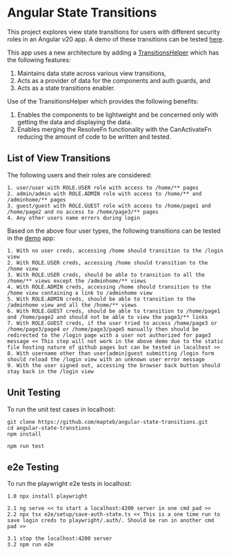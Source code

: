 # Angular State Transitions

This project explores view state transitions for users with different security roles in an Angular v20 app. A demo of these transitions can be tested [here](https://mapteb.github.io/angular-state-transitions/).  

This app uses a new architecture by adding a [TransitionsHelper]() which has the following features:<br>
1. Maintains data state across various view transitions,
2. Acts as a provider of data for the components and auth guards, and
3. Acts as a state transitions enabler.

Use of the TransitionsHelper which provides the following benefits:
1. Enables the components to be lightweight and be concerned only with getting the data and displaying the data.
2. Enables merging the ResolveFn functionality with the CanActivateFn reducing the amount of code to be written and tested.

## List of View Transitions

The following users and their roles are considered:
```
1. user/user with ROLE.USER role with access to /home/** pages
2. admin/admin with ROLE.ADMIN role with access to /home/** and /adminhome/** pages
3. guest/guest with ROLE.GUEST role with access to /home/page1 and /home/page2 and no access to /home/page3/** pages
4. Any other users name errors during login
```

Based on the above four user types, the following transitions can be tested in the [demo](https://mapteb.github.io/angular-state-transitions/) app:
```
1. With no user creds, accessing /home should transition to the /login view
2. With ROLE.USER creds, accessing /home should transition to the /home view
3. With ROLE.USER creds, should be able to transition to all the /home/** views except the /adminhome/** views
4. With ROLE.ADMIN creds, accessing /home should transition to the /home view containing a link to /adminhome view
5. With ROLE.ADMIN creds, should be able to transition to the /adminhome view and all the /home/** views
6. With ROLE.GUEST creds, should be able to transition to /home/page1 and /home/page2 and should not be able to view the page3/** links
7. With ROLE.GUEST creds, if the user tried to access /home/page3 or /home/page3/page4 or /home/page3/page5 manually then should be redirected to the /login page with a user not authorized for page3 message << This step will not work in the above demo due to the static file hosting nature of github pages but can be tested in localhost >> 
8. With username other than user|admin|guest submitting /login form should reload the /login view with an unknown user error message
9. With the user signed out, accessing the browser back button should stay back in the /login view
```

## Unit Testing

To run the unit test cases in localhost:

```
git clone https://github.com/mapteb/angular-state-transitions.git
cd angular-state-transtions
npm install

npm run test
```

## e2e Testing

To run the playwright e2e tests in localhost:
```
1.0 npx install playwright

2.1 ng serve << to start a localhost:4200 server in one cmd pad >>
2.2 npx tsx e2e/setup/save-auth-state.ts << This is a one time run to save login creds to playwright/.auth/. Should be run in another cmd pad >>

3.1 stop the localhost:4200 server
3.2 npm run e2e 
```
